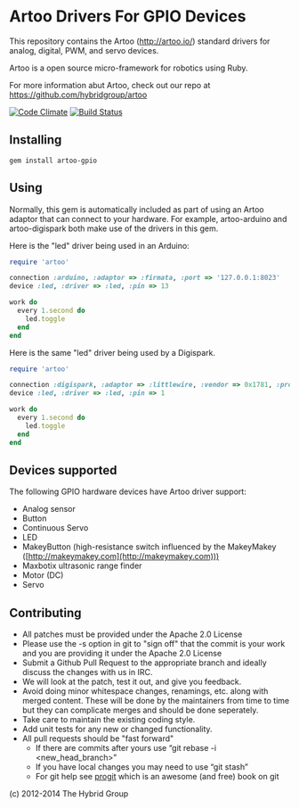 # Artoo Drivers For GPIO Devices

This repository contains the Artoo (http://artoo.io/) standard drivers for analog, digital, PWM, and servo devices.

Artoo is a open source micro-framework for robotics using Ruby.

For more information abut Artoo, check out our repo at https://github.com/hybridgroup/artoo

[![Code Climate](https://codeclimate.com/github/hybridgroup/artoo-gpio.png)](https://codeclimate.com/github/hybridgroup/artoo-gpio) [![Build Status](https://travis-ci.org/hybridgroup/artoo-gpio.png?branch=master)](https://travis-ci.org/hybridgroup/artoo-gpio)

## Installing

```
gem install artoo-gpio
```

## Using

Normally, this gem is automatically included as part of using an Artoo adaptor that can connect to your hardware. For example, artoo-arduino and artoo-digispark both make use of the drivers in this gem. 

Here is the "led" driver being used in an Arduino:

```ruby
require 'artoo'

connection :arduino, :adaptor => :firmata, :port => '127.0.0.1:8023'
device :led, :driver => :led, :pin => 13

work do
  every 1.second do
    led.toggle
  end
end
```

Here is the same "led" driver being used by a Digispark.

```ruby
require 'artoo'

connection :digispark, :adaptor => :littlewire, :vendor => 0x1781, :product => 0x0c9f
device :led, :driver => :led, :pin => 1

work do
  every 1.second do
    led.toggle
  end
end
```

## Devices supported

The following GPIO hardware devices have Artoo driver support:
- Analog sensor
- Button
- Continuous Servo
- LED
- MakeyButton (high-resistance switch influenced by the MakeyMakey ([http://makeymakey.com](http://makeymakey.com)))
- Maxbotix ultrasonic range finder
- Motor (DC)
- Servo

## Contributing

* All patches must be provided under the Apache 2.0 License
* Please use the -s option in git to "sign off" that the commit is your work and you are providing it under the Apache 2.0 License
* Submit a Github Pull Request to the appropriate branch and ideally discuss the changes with us in IRC.
* We will look at the patch, test it out, and give you feedback.
* Avoid doing minor whitespace changes, renamings, etc. along with merged content. These will be done by the maintainers from time to time but they can complicate merges and should be done seperately.
* Take care to maintain the existing coding style.
* Add unit tests for any new or changed functionality.
* All pull requests should be "fast forward"
  * If there are commits after yours use “git rebase -i <new_head_branch>”
  * If you have local changes you may need to use “git stash”
  * For git help see [progit](http://git-scm.com/book) which is an awesome (and free) book on git


(c) 2012-2014 The Hybrid Group
